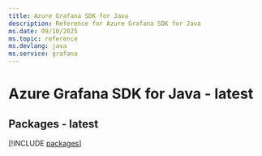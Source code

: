 ```yaml
---
title: Azure Grafana SDK for Java
description: Reference for Azure Grafana SDK for Java
ms.date: 09/10/2025
ms.topic: reference
ms.devlang: java
ms.service: grafana
---
```

# Azure Grafana SDK for Java - latest
## Packages - latest
[!INCLUDE [packages](grafana-index.md)]